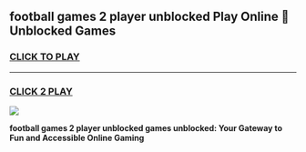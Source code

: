 
## football games 2 player unblocked Play Online 👋 Unblocked Games
<h3>
<a href="https://premium.freeplayer.one?title=football_games_2_player_unblocked&ref=19F">CLICK TO PLAY</a></h3>
<hr>

<h3>
<a href="https://premium.freeplayer.one?title=football_games_2_player_unblocked&ref=19F">CLICK 2 PLAY</a>
  
</h3>

<a href="https://premium.freeplayer.one?title=football_games_2_player_unblocked&ref=19F"><img src="https://clearcache.store/games.png"></a>


**football games 2 player unblocked games unblocked: Your Gateway to Fun and Accessible Online Gaming**
